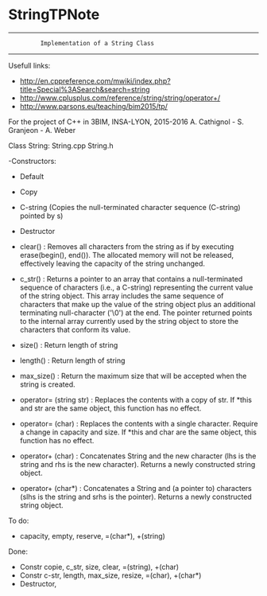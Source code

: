 # StringTPNote
---------------------------------------------------------------------
             Implementation of a String Class    
---------------------------------------------------------------------

Usefull links:

- http://en.cppreference.com/mwiki/index.php?title=Special%3ASearch&search=string
- http://www.cplusplus.com/reference/string/string/operator+/
- http://www.parsons.eu/teaching/bim2015/tp/

For the project of C++ in 3BIM, INSA-LYON, 2015-2016
A. Cathignol - S. Granjeon - A. Weber

Class String: String.cpp String.h

-Constructors:
  - Default
  - Copy
  - C-string (Copies the null-terminated character sequence (C-string) pointed by s)

- Destructor

- clear() : Removes all characters from the string as if by executing erase(begin(), end()). The allocated memory will not be released, effectively leaving the capacity of the string unchanged.
- c_str() : Returns a pointer to an array that contains a null-terminated sequence of characters (i.e., a C-string) representing the current value of the string object. This array includes the same sequence of characters that make up the value of the string object plus an additional terminating null-character ('\0') at the end. The pointer returned points to the internal array currently used by the string object to store the characters that conform its value.
- size() : Return length of string
- length() : Return length of string
- max_size() : Return the maximum size that will be accepted when the string is created.
- operator= (string str) : Replaces the contents with a copy of str. If *this and str are the same object, this function has no effect.
- operator= (char) : Replaces the contents with a single character. Require a change in capacity and size. If *this and char are the same object, this function has no effect.
- operator+ (char) : Concatenates String and the new character (lhs is the string and rhs is the new character). Returns a newly constructed string object.

- operator+ (char*) : Concatenates a String and (a pointer to) characters (slhs is the string and srhs is the pointer). Returns a newly constructed string object.

To do: 
- capacity, empty, reserve, =(char*), +(string)

Done:
- Constr copie, c_str, size, clear, =(string),  +(char)
- Constr c-str, length, max_size, resize, =(char), +(char*)
- Destructor,

